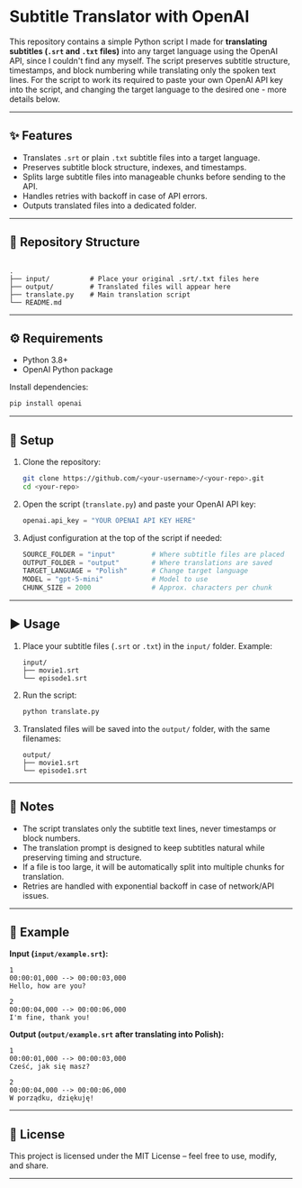 # Subtitle Translator with OpenAI

This repository contains a simple Python script I made for **translating subtitles (`.srt` and `.txt` files)** into any target language using the OpenAI API, since I couldn't find any myself. 
The script preserves subtitle structure, timestamps, and block numbering while translating only the spoken text lines. For the script to work its required to paste your own OpenAI API key into the script, and changing the target language to the desired one - more details below.

---

## ✨ Features
- Translates `.srt` or plain `.txt` subtitle files into a target language.
- Preserves subtitle block structure, indexes, and timestamps.
- Splits large subtitle files into manageable chunks before sending to the API.
- Handles retries with backoff in case of API errors.
- Outputs translated files into a dedicated folder.

---

## 📂 Repository Structure
```

.
├── input/          # Place your original .srt/.txt files here
├── output/         # Translated files will appear here
├── translate.py    # Main translation script
└── README.md

````

---

## ⚙️ Requirements

- Python 3.8+
- OpenAI Python package

Install dependencies:
```bash
pip install openai
````

---

## 🔑 Setup

1. Clone the repository:

   ```bash
   git clone https://github.com/<your-username>/<your-repo>.git
   cd <your-repo>
   ```

2. Open the script (`translate.py`) and paste your OpenAI API key:

   ```python
   openai.api_key = "YOUR OPENAI API KEY HERE"
   ```

3. Adjust configuration at the top of the script if needed:

   ```python
   SOURCE_FOLDER = "input"         # Where subtitle files are placed
   OUTPUT_FOLDER = "output"        # Where translations are saved
   TARGET_LANGUAGE = "Polish"      # Change target language
   MODEL = "gpt-5-mini"            # Model to use
   CHUNK_SIZE = 2000               # Approx. characters per chunk
   ```

---

## ▶️ Usage

1. Place your subtitle files (`.srt` or `.txt`) in the `input/` folder.
   Example:

   ```
   input/
   ├── movie1.srt
   └── episode1.srt
   ```

2. Run the script:

   ```bash
   python translate.py
   ```

3. Translated files will be saved into the `output/` folder, with the same filenames:

   ```
   output/
   ├── movie1.srt
   └── episode1.srt
   ```

---

## 📝 Notes

* The script translates only the subtitle text lines, never timestamps or block numbers.
* The translation prompt is designed to keep subtitles natural while preserving timing and structure.
* If a file is too large, it will be automatically split into multiple chunks for translation.
* Retries are handled with exponential backoff in case of network/API issues.

---

## 🚀 Example

**Input (`input/example.srt`):**

```
1
00:00:01,000 --> 00:00:03,000
Hello, how are you?

2
00:00:04,000 --> 00:00:06,000
I'm fine, thank you!
```

**Output (`output/example.srt` after translating into Polish):**

```
1
00:00:01,000 --> 00:00:03,000
Cześć, jak się masz?

2
00:00:04,000 --> 00:00:06,000
W porządku, dziękuję!
```

---

## 📜 License

This project is licensed under the MIT License – feel free to use, modify, and share.

---

